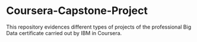 # Coursera-Capstone-Project
This repository evidences different types of projects of the professional Big Data certificate carried out by IBM in Coursera.
